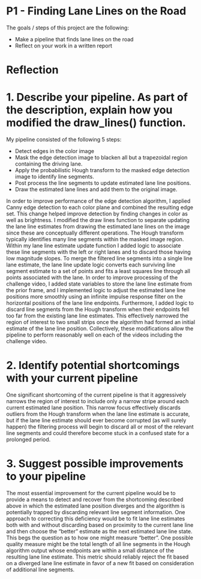 # P1 - Finding Lane Lines on the Road

The goals / steps of this project are the following:
* Make a pipeline that finds lane lines on the road
* Reflect on your work in a written report

# Reflection

# 1. Describe your pipeline. As part of the description, explain how you modified the draw_lines() function.

My pipeline consisted of the following 5 steps:

*	Detect edges in the color image
* Mask the edge detection image to blacken all but a trapezoidal region containing the driving lane.
*	Apply the probabilistic Hough transform to the masked edge detection image to identify line segments.
*	Post process the line segments to update estimated lane line positions.
*	Draw the estimated lane lines and add them to the original image.

In order to improve performance of the edge detection algorithm, I applied Canny edge detection to each color plane and combined the resulting edge set. This change helped improve detection by finding changes in color as well as brightness. I modified the draw lines function to separate updating the lane line estimates from drawing the estimated lane lines on the image since these are conceptually different operations. The Hough transform typically identifies many line segments within the masked image region. Within my lane line estimate update function I added logic to associate these line segments with the left or right lanes and to discard those having low magnitude slopes. To merge the filtered line segments into a single line lane estimate, the lane line update logic converts each surviving line segment estimate to a set of points and fits a least squares line through all points associated with the lane. In order to improve processing of the challenge video, I added state variables to store the lane line estimate from the prior frame, and I implemented logic to adjust the estimated lane line positions more smoothly using an infinite impulse response filter on the horizontal positions of the lane line endpoints. Furthermore, I added logic to discard line segments from the Hough transform when their endpoints fell too far from the existing lane line estimates. This effectively narrowed the region of interest to two small strips once the algorithm had formed an initial estimate of the lane line position. Collectively, these modifications allow the pipeline to perform reasonably well on each of the videos including the challenge video.

# 2. Identify potential shortcomings with your current pipeline

One significant shortcoming of the current pipeline is that it aggressively narrows the region of interest to include only a narrow stripe around each current estimated lane position. This narrow focus effectively discards outliers from the Hough transform when the lane line estimate is accurate, but if the lane line estimate should ever become corrupted (as will surely happen) the filtering process will begin to discard all or most of the relevant line segments and could therefore become stuck in a confused state for a prolonged period.

# 3. Suggest possible improvements to your pipeline

The most essential improvement for the current pipeline would be to provide a means to detect and recover from the shortcoming described above in which the estimated lane position diverges and the algorithm is potentially trapped by discarding relevant line segment information. One approach to correcting this deficiency would be to fit lane line estimates both with and without discarding based on proximity to the current lane line and then choose the “better” estimate as the next estimated lane line state. This begs the question as to how one might measure “better”. One possible quality measure might be the total length of all line segments in the Hough algorithm output whose endpoints are within a small distance of the resulting lane line estimate. This metric should reliably reject the fit based on a diverged lane line estimate in favor of a new fit based on consideration of additional line segments.
